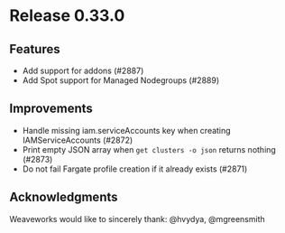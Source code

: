 # Release 0.33.0

## Features

- Add support for addons (#2887)
- Add Spot support for Managed Nodegroups (#2889) 

## Improvements

- Handle missing iam.serviceAccounts key when creating IAMServiceAccounts (#2872)
- Print empty JSON array when `get clusters -o json` returns nothing (#2873)
- Do not fail Fargate profile creation if it already exists (#2871)

## Acknowledgments
Weaveworks would like to sincerely thank:
@hvydya, @mgreensmith

